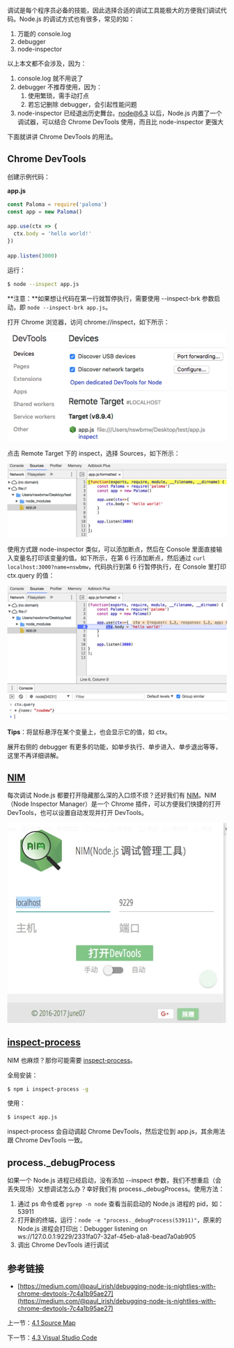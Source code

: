 调试是每个程序员必备的技能，因此选择合适的调试工具能极大的方便我们调试代码。Node.js 的调试方式也有很多，常见的如：

1. 万能的 console.log
2. debugger
3. node-inspector

以上本文都不会涉及，因为：

1. console.log 就不用说了
2. debugger 不推荐使用，因为：
   1. 使用繁琐，需手动打点
   2. 若忘记删除 debugger，会引起性能问题
3. node-inspector 已经退出历史舞台。node@6.3 以后，Node.js 内置了一个调试器，可以结合 Chrome DevTools 使用，而且比 node-inspector 更强大

下面就讲讲 Chrome DevTools 的用法。

## Chrome DevTools

创建示例代码：

**app.js**

```js
const Paloma = require('paloma')
const app = new Paloma()

app.use(ctx => {
  ctx.body = 'hello world!'
})

app.listen(3000)
```

运行：

```sh
$ node --inspect app.js
```

**注意：**如果想让代码在第一行就暂停执行，需要使用 --inspect-brk 参数启动，即 `node --inspect-brk app.js`。

打开 Chrome 浏览器，访问 chrome://inspect，如下所示：

![](./assets/4.2.1.png)

点击 Remote Target 下的 inspect，选择 Sources，如下所示：

![](./assets/4.2.2.png)

使用方式跟 node-inspector 类似，可以添加断点，然后在 Console 里面直接输入变量名打印该变量的值。如下所示，在第 6 行添加断点，然后通过 `curl localhost:3000?name=nswbmw`，代码执行到第 6 行暂停执行，在 Console 里打印 ctx.query 的值：

![](./assets/4.2.3.png)

**Tips**：将鼠标悬浮在某个变量上，也会显示它的值，如 ctx。

展开右侧的 debugger 有更多的功能，如单步执行、单步进入、单步退出等等，这里不再详细讲解。

## [NIM](https://chrome.google.com/webstore/detail/nim-node-inspector-manage/gnhhdgbaldcilmgcpfddgdbkhjohddkj)

每次调试 Node.js 都要打开隐藏那么深的入口烦不烦？还好我们有 [NIM](https://chrome.google.com/webstore/detail/nim-node-inspector-manage/gnhhdgbaldcilmgcpfddgdbkhjohddkj)。NIM（Node Inspector Manager）是一个 Chrome 插件，可以方便我们快捷的打开 DevTools，也可以设置自动发现并打开 DevTools。

![](./assets/4.2.4.png)

## [inspect-process](https://github.com/jaridmargolin/inspect-process)

NIM 也麻烦？那你可能需要 [inspect-process](https://github.com/jaridmargolin/inspect-process)。

全局安装：

```sh
$ npm i inspect-process -g
```

使用：

```sh
$ inspect app.js
```

inspect-process 会自动调起 Chrome DevTools，然后定位到 app.js，其余用法跟 Chrome DevTools 一致。

## process._debugProcess

如果一个 Node.js 进程已经启动，没有添加 --inspect 参数，我们不想重启（会丢失现场）又想调试怎么办？幸好我们有 process._debugProcess。使用方法：

1. 通过 ps 命令或者 `pgrep -n node` 查看当前启动的 Node.js 进程的 pid，如：53911
2. 打开新的终端，运行：`node -e "process._debugProcess(53911)"`，原来的 Node.js 进程会打印出：Debugger listening on ws://127.0.0.1:9229/2331fa07-32af-45eb-a1a8-bead7a0ab905
3. 调出 Chrome DevTools 进行调试

## 参考链接

- [https://medium.com/@paul_irish/debugging-node-js-nightlies-with-chrome-devtools-7c4a1b95ae27](https://medium.com/@paul_irish/debugging-node-js-nightlies-with-chrome-devtools-7c4a1b95ae27)

上一节：[4.1 Source Map](https://github.com/nswbmw/node-in-debugging/blob/master/4.1%20Source%20Map.md)

下一节：[4.3 Visual Studio Code](https://github.com/nswbmw/node-in-debugging/blob/master/4.3%20Visual%20Studio%20Code.md)
